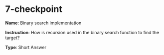 # 7-checkpoint

**Name**: Binary search implementation

**Instruction**: How is recursion used in the binary search function to find the target?

**Type**: Short Answer


